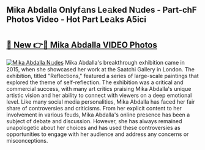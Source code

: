 ## Mika Abdalla Onlyf𝚊ns Le𝚊ked N𝚞des - Part-chF Photos Video - Hot Part Le𝚊ks A5ici

# <h2><a href="http://ab59085.deff.icu/?id=Mika+Abdalla">🔗 New 👉🔴 Mika Abdalla VIDEO Photos</a></h2>

[![Mika Abdalla N𝚞des](https://i.imgur.com/rIISA9y.gif)](http://ab59085.deff.icu/?id=Mika+Abdalla)
Mika Abdalla's breakthrough exhibition came in 2015, when she showcased her work at the Saatchi Gallery in London. The exhibition, titled "Reflections," featured a series of large-scale paintings that explored the theme of self-reflection. The exhibition was a critical and commercial success, with many art critics praising Mika Abdalla's unique artistic vision and her ability to connect with viewers on a deep emotional level. Like many social media personalities, Mika Abdalla has faced her fair share of controversies and criticisms. From her explicit content to her involvement in various feuds, Mika Abdalla's online presence has been a subject of debate and discussion. However, she has always remained unapologetic about her choices and has used these controversies as opportunities to engage with her audience and address any concerns or misconceptions.
